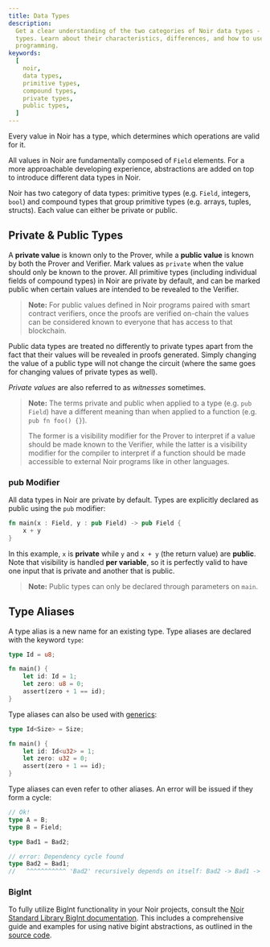 ```yaml
---
title: Data Types
description:
  Get a clear understanding of the two categories of Noir data types - primitive types and compound
  types. Learn about their characteristics, differences, and how to use them in your Noir
  programming.
keywords:
  [
    noir,
    data types,
    primitive types,
    compound types,
    private types,
    public types,
  ]
---
```


Every value in Noir has a type, which determines which operations are valid for it.

All values in Noir are fundamentally composed of `Field` elements. For a more approachable
developing experience, abstractions are added on top to introduce different data types in Noir.

Noir has two category of data types: primitive types (e.g. `Field`, integers, `bool`) and compound
types that group primitive types (e.g. arrays, tuples, structs). Each value can either be private or
public.

## Private & Public Types

A **private value** is known only to the Prover, while a **public value** is known by both the
Prover and Verifier. Mark values as `private` when the value should only be known to the prover. All
primitive types (including individual fields of compound types) in Noir are private by default, and
can be marked public when certain values are intended to be revealed to the Verifier.

> **Note:** For public values defined in Noir programs paired with smart contract verifiers, once
> the proofs are verified on-chain the values can be considered known to everyone that has access to
> that blockchain.

Public data types are treated no differently to private types apart from the fact that their values
will be revealed in proofs generated. Simply changing the value of a public type will not change the
circuit (where the same goes for changing values of private types as well).

_Private values_ are also referred to as _witnesses_ sometimes.

> **Note:** The terms private and public when applied to a type (e.g. `pub Field`) have a different
> meaning than when applied to a function (e.g. `pub fn foo() {}`).
>
> The former is a visibility modifier for the Prover to interpret if a value should be made known to
> the Verifier, while the latter is a visibility modifier for the compiler to interpret if a
> function should be made accessible to external Noir programs like in other languages.

### pub Modifier

All data types in Noir are private by default. Types are explicitly declared as public using the
`pub` modifier:

```rust
fn main(x : Field, y : pub Field) -> pub Field {
    x + y
}
```

In this example, `x` is **private** while `y` and `x + y` (the return value) are **public**. Note
that visibility is handled **per variable**, so it is perfectly valid to have one input that is
private and another that is public.

> **Note:** Public types can only be declared through parameters on `main`.

## Type Aliases

A type alias is a new name for an existing type. Type aliases are declared with the keyword `type`:

```rust
type Id = u8;

fn main() {
    let id: Id = 1;
    let zero: u8 = 0;
    assert(zero + 1 == id);
}
```

Type aliases can also be used with [generics](@site/docs/noir/concepts/generics.md):

```rust
type Id<Size> = Size;

fn main() {
    let id: Id<u32> = 1;
    let zero: u32 = 0;
    assert(zero + 1 == id);
}
```

Type aliases can even refer to other aliases. An error will be issued if they form a cycle:

```rust
// Ok!
type A = B;
type B = Field;

type Bad1 = Bad2;

// error: Dependency cycle found
type Bad2 = Bad1;
//   ^^^^^^^^^^^ 'Bad2' recursively depends on itself: Bad2 -> Bad1 -> Bad2
```


### BigInt

To fully utilize BigInt functionality in your Noir projects, consult the [Noir Standard Library BigInt documentation](../standard_library/bigint). This includes a comprehensive guide and examples for using native bigint abstractions, as outlined in the [source code](https://github.com/noir-lang/noir/blob/v0.25.0/noir_stdlib/src/bigint.nr).
